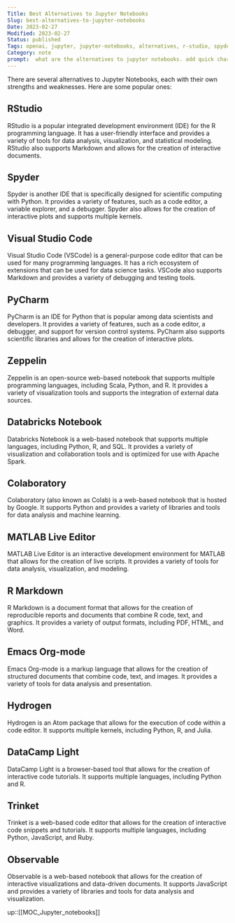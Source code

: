 ```yaml
---
Title: Best Alternatives to Jupyter Notebooks
Slug: best-alternatives-to-jupyter-notebooks
Date: 2023-02-27
Modified: 2023-02-27
Status: published
Tags: openai, jupyter, jupyter-notebooks, alternatives, r-studio, spyder, visual-studio-code, pycharm, zeppelin, databricks-notebook, colaboratory, apache-zeppelin, matlab-live-editor, r-markdown, emacs-org-mode, hydrogen, datacamp-light, trinket, observable, data-science, programming-languages, integrated-development-environment, web-based-notebook, machine-learning, data-visualization, interactive-documents, code-editor, debugging, statistical-modeling, version-control, data-analysis
Category: note
prompt:  what are the alternatives to jupyter notebooks. add quick characterization of each solution
---
```


There are several alternatives to Jupyter Notebooks, each with their own strengths and weaknesses. Here are some popular ones:

## RStudio
RStudio is a popular integrated development environment (IDE) for the R programming language. It has a user-friendly interface and provides a variety of tools for data analysis, visualization, and statistical modeling. RStudio also supports Markdown and allows for the creation of interactive documents.
    
## Spyder
Spyder is another IDE that is specifically designed for scientific computing with Python. It provides a variety of features, such as a code editor, a variable explorer, and a debugger. Spyder also allows for the creation of interactive plots and supports multiple kernels.
    
## Visual Studio Code
Visual Studio Code (VSCode) is a general-purpose code editor that can be used for many programming languages. It has a rich ecosystem of extensions that can be used for data science tasks. VSCode also supports Markdown and provides a variety of debugging and testing tools.
    
## PyCharm
PyCharm is an IDE for Python that is popular among data scientists and developers. It provides a variety of features, such as a code editor, a debugger, and support for version control systems. PyCharm also supports scientific libraries and allows for the creation of interactive plots.
    
## Zeppelin
Zeppelin is an open-source web-based notebook that supports multiple programming languages, including Scala, Python, and R. It provides a variety of visualization tools and supports the integration of external data sources.

## Databricks Notebook
Databricks Notebook is a web-based notebook that supports multiple languages, including Python, R, and SQL. It provides a variety of visualization and collaboration tools and is optimized for use with Apache Spark.
    
## Colaboratory
Colaboratory (also known as Colab) is a web-based notebook that is hosted by Google. It supports Python and provides a variety of libraries and tools for data analysis and machine learning.
 
## MATLAB Live Editor
MATLAB Live Editor is an interactive development environment for MATLAB that allows for the creation of live scripts. It provides a variety of tools for data analysis, visualization, and modeling.
    
## R Markdown
R Markdown is a document format that allows for the creation of reproducible reports and documents that combine R code, text, and graphics. It provides a variety of output formats, including PDF, HTML, and Word.
    
## Emacs Org-mode
Emacs Org-mode is a markup language that allows for the creation of structured documents that combine code, text, and images. It provides a variety of tools for data analysis and presentation.
    
## Hydrogen
Hydrogen is an Atom package that allows for the execution of code within a code editor. It supports multiple kernels, including Python, R, and Julia.
    
## DataCamp Light
DataCamp Light is a browser-based tool that allows for the creation of interactive code tutorials. It supports multiple languages, including Python and R.
    
## Trinket
Trinket is a web-based code editor that allows for the creation of interactive code snippets and tutorials. It supports multiple languages, including Python, JavaScript, and Ruby.
    
## Observable
Observable is a web-based notebook that allows for the creation of interactive visualizations and data-driven documents. It supports JavaScript and provides a variety of libraries and tools for data analysis and visualization.

up::[[MOC_Jupyter_notebooks]]